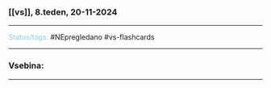 ### [[vs]], 8.teden, 20-11-2024
---

<font color="#92cddc">Status/tags:</font> #NEpregledano #vs-flashcards 

---

### Vsebina:



---
